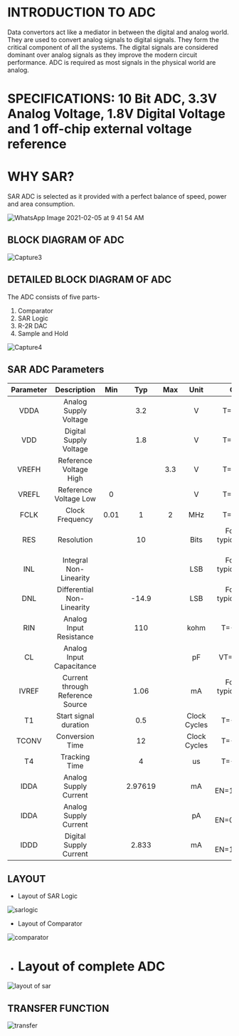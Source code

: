 # INTRODUCTION TO ADC

Data convertors act like a mediator in between the digital and analog world. They are used to convert analog signals to digital signals. They form the critical component of all the systems. The digital signals are considered dominant over analog signals as they improve the modern circuit performance. ADC is required as most signals in the physical world are analog.

# SPECIFICATIONS: 10 Bit ADC, 3.3V Analog Voltage, 1.8V Digital Voltage and 1 off-chip external voltage reference

# WHY SAR?

SAR ADC is selected as it provided with a perfect balance of speed, power and area consumption.

![WhatsApp Image 2021-02-05 at 9 41 54 AM](https://user-images.githubusercontent.com/77826778/108491401-ddcb1900-72c9-11eb-9ab0-5ffe619149d3.jpeg)

## BLOCK DIAGRAM OF ADC

![Capture3](https://user-images.githubusercontent.com/77826778/108491563-1539c580-72ca-11eb-95b6-4b71cb6aba58.PNG)


## DETAILED BLOCK DIAGRAM OF ADC

The ADC consists of five parts-
1.  Comparator
2.  SAR Logic
3.  R-2R DAC
4.  Sample and Hold

![Capture4](https://user-images.githubusercontent.com/77826778/108491680-38647500-72ca-11eb-870a-72871763f5e0.PNG)


## SAR ADC Parameters

| Parameter| Description| Min | Typ | Max | Unit | Condition |
| :---:  | :-: | :-: | :-: | :---:  | :-: | :-: |
|VDDA|Analog Supply Voltage||3.2||V|T=40C to 85C|
|VDD|Digital Supply Voltage||1.8||V|T=40C to 85C|
|VREFH|Reference Voltage High|||3.3|V|T=40C to 85C|
|VREFL|Reference Voltage Low|0|||V|T=40C to 85C|
|FCLK|Clock Frequency|0.01|1|2|MHz|T=40C to 85C|
|RES|Resolution||10||Bits|For all above typical conditions (T=27C)|
|INL|Integral Non-Linearity||||LSB|For all above typical conditions (T=27C)|
|DNL|Differential Non-Linearity||-14.9||LSB|For all above typical conditions (T=27C)|
|RIN|Analog Input Resistance||110||kohm|T=-40C - 85C|
|CL|Analog Input Capacitance||||pF|VT=-40C - 85C|
|IVREF|Current through Reference Source||1.06||mA|For all above typical conditions (T=27C)|
|T1|Start signal duration||0.5||Clock Cycles|T=-40C - 85C|
|TCONV|Conversion Time||12||Clock Cycles|T=-40C - 85C|
|T4|Tracking Time||4||us|T=-40C - 85C|
|IDDA|Analog Supply Current||2.97619||mA|T=27C, EN=1,FCLK=2MHz|
|IDDA|Analog Supply Current||||pA|T=27C, EN=0,FCLK=2MHz|
|IDDD|Digital Supply Current||2.833||mA|T=27C, EN=1,FCLK=2MHz|

## LAYOUT

* Layout of SAR Logic

![sarlogic](https://user-images.githubusercontent.com/79297655/108503550-939e6380-72da-11eb-9ad3-bb6b60ca8b25.PNG)

* Layout of Comparator

![comparator](https://user-images.githubusercontent.com/79297655/108503621-b3ce2280-72da-11eb-8537-53a94bb97bb3.PNG)

* # Layout of complete ADC

![layout of sar](https://user-images.githubusercontent.com/79297655/108504744-63f05b00-72dc-11eb-9d29-43123b8f416f.PNG)


## TRANSFER FUNCTION

![transfer](https://user-images.githubusercontent.com/79297655/108503697-d3654b00-72da-11eb-837f-946879784247.PNG)

